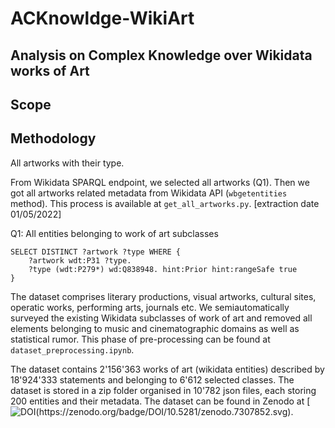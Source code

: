 # ACKnowldge-WikiArt
## Analysis on Complex Knowledge over Wikidata works of Art


## Scope

## Methodology

All artworks with their type.

From Wikidata SPARQL endpoint, we selected all artworks (Q1). Then we got all artworks related metadata from Wikidata API (```wbgetentities``` method). 
This process is available at ```get_all_artworks.py```. [extraction date 01/05/2022]

Q1: All entities belonging to work of art subclasses
```
SELECT DISTINCT ?artwork ?type WHERE {
    ?artwork wdt:P31 ?type.
    ?type (wdt:P279*) wd:Q838948. hint:Prior hint:rangeSafe true
}
``` 
The dataset comprises literary productions, visual artworks, cultural sites, operatic works, performing arts, journals etc. We semiautomatically surveyed the existing Wikidata subclasses of work of art and removed all elements belonging to music and cinematographic domains as well as statistical rumor. This phase of pre-processing can be found at ```dataset_preprocessing.ipynb```. 

The dataset contains 2'156'363 works of art (wikidata entities) described by 18'924'333 statements and belonging to 6'612 selected classes. The dataset is stored in a zip folder organised in 10'782 json files, each storing 200 entities and their metadata. The dataset can be found in Zenodo at [![DOI(https://zenodo.org/badge/DOI/10.5281/zenodo.7307852.svg)](https://doi.org/10.5281/zenodo.7307852).



